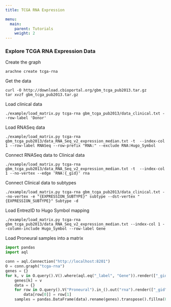 ```yaml
---
title: TCGA RNA Expression

menu:
  main:
    parent: Tutorials
    weight: 2
---
```


### Explore TCGA RNA Expression Data

Create the graph

```
arachne create tcga-rna
```

Get the data
```
curl -O http://download.cbioportal.org/gbm_tcga_pub2013.tar.gz
tar xvzf gbm_tcga_pub2013.tar.gz
```

Load clinical data
```
./example/load_matrix.py tcga-rna gbm_tcga_pub2013/data_clinical.txt --row-label 'Donor'
```

Load RNASeq data
```
./example/load_matrix.py tcga-rna gbm_tcga_pub2013/data_RNA_Seq_v2_expression_median.txt -t  --index-col 1 --row-label RNASeq --row-prefix "RNA:" --exclude RNA:Hugo_Symbol
```

Connect RNASeq data to Clinical data
```
./example/load_matrix.py tcga-rna gbm_tcga_pub2013/data_RNA_Seq_v2_expression_median.txt -t  --index-col 1 --no-vertex --edge 'RNA:{_gid}' rna
```

Connect Clinical data to subtypes
```
./example/load_matrix.py tcga-rna gbm_tcga_pub2013/data_clinical.txt --no-vertex -e "{EXPRESSION_SUBTYPE}" subtype --dst-vertex "{EXPRESSION_SUBTYPE}" Subtype -d
```

Load EntrezID to Hugo Symbol mapping
```
./example/load_matrix.py tcga-rna gbm_tcga_pub2013/data_RNA_Seq_v2_expression_median.txt --index-col 1 --column-include Hugo_Symbol --row-label Gene
```


Load Proneural samples into a matrix
```python
import pandas
import aql

conn = aql.Connection("http://localhost:8201")
O = conn.graph("tcga-rna")
genes = {}
for k, v in O.query().V().where(aql.eq("_label", "Gene")).render(["_gid", "Hugo_Symbol"]):
    genes[k] = v
    data = {}
    for row in O.query().V("Proneural").in_().out("rna").render(["_gid", "_data"]):
        data[row[0]] = row[1]
    samples = pandas.DataFrame(data).rename(genes).transpose().fillna(0.0)
```
